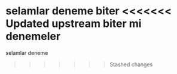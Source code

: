 selamlar deneme biter 
<<<<<<< Updated upstream
biter mi denemeler
=======

selamlar deneme 
>>>>>>> Stashed changes
